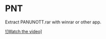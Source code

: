 # PNT

Extract PANUNOTT.rar with winrar or other app.


[![Watch the video]](https://jumpshare.com/s/4AtVZbYRu98ptup1pGwx)


